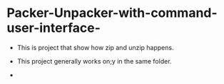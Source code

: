 # Packer-Unpacker-with-command-user-interface-

- This is project that show how zip and unzip happens.

- This project generally works on;y in the same folder.

- 
